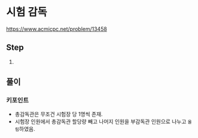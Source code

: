 # 시험 감독
https://www.acmicpc.net/problem/13458

## Step
1. 

## 풀이
### 키포인트
- 총감독관은 무조건 시험장 당 1명씩 존재.
- 시험장 인원에서 총감독관 할당량 빼고 나머지 인원을 부감독관 인원으로 나누고 `올림`하였음.
